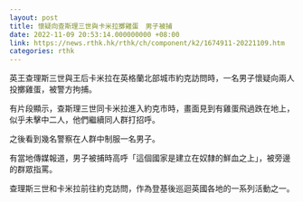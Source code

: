```yaml
---
layout: post
title: 懷疑向查斯理三世與卡米拉擲雞蛋　男子被捕
date: 2022-11-09 20:53:14.000000000 +08:00
link: https://news.rthk.hk/rthk/ch/component/k2/1674911-20221109.htm
categories: rthk
---
```


英王查理斯三世與王后卡米拉在英格蘭北部城市約克訪問時，一名男子懷疑向兩人投擲雞蛋，被警方拘捕。

有片段顯示，查斯理三世同卡米拉進入約克市時，畫面見到有雞蛋飛過跌在地上，似乎未擊中二人，他們繼續同人群打招呼。

之後看到幾名警察在人群中制服一名男子。

有當地傳媒報道，男子被捕時高呼「這個國家是建立在奴隸的鮮血之上」，被旁邊的群眾指罵。

查理斯三世和卡米拉前往約克訪問，作為登基後巡迴英國各地的一系列活動之一。
